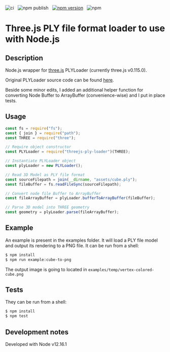 ![ci](https://github.com/lanceschi/threejs-ply-loader/workflows/ci/badge.svg)&nbsp;&nbsp;&nbsp;![npm publish](https://github.com/lanceschi/threejs-ply-loader/workflows/npm%20publish/badge.svg)&nbsp;&nbsp;&nbsp;[![npm version](https://badge.fury.io/js/threejs-ply-loader.svg)](http://badge.fury.io/js/threejs-ply-loader)&nbsp;&nbsp;&nbsp;![npm](https://img.shields.io/npm/dm/threejs-ply-loader)


# Three.js PLY file format loader to use with Node.js

## Description
Node.js wrapper for [three.js][THREEJS-github-link] PLYLoader (currently three.js v0.115.0).

Original PLYLoader source code can be found [here][PLYLoader-source-link].

Beside some minor edits, I added an additional helper function for converting Node Buffer to ArrayBuffer (convenience-wise) and I put in place tests.

## Usage

```javascript
const fs = require("fs");
const { join } = require("path");
const THREE = require("three");

// Require object constructor
const PLYLoader = require("threejs-ply-loader")(THREE);

// Instantiate PLYLoader object
const plyLoader = new PLYLoader();

// Read 3D Model as PLY file format
const sourceFilepath = join(__dirname, "assets/cube.ply");
const fileBuffer = fs.readFileSync(sourceFilepath);

// Convert node file Buffer to ArrayBuffer
const fileArrayBuffer = plyLoader.bufferToArrayBuffer(fileBuffer);

// Parse 3D model into THREE geometry
const geometry = plyLoader.parse(fileArrayBuffer);
```


## Example

An example is present in the examples folder. It will load a PLY file model and output its rendering to a PNG file. It can be run from a shell:

```bash
$ npm install
$ npm run example:cube-to-png
```

The output image is going to located in `examples/temp/vertex-colored-cube.png`


## Tests
They can be run from a shell:

```bash
$ npm install
$ npm test
```

## Development notes
Developed with Node v12.16.1

[THREEJS-github-link]: https://github.com/mrdoob/three.js
[PLYLoader-source-link]: https://github.com/mrdoob/three.js/blob/dev/examples/js/loaders/PLYLoader.js


